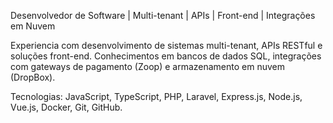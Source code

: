Desenvolvedor de Software | Multi-tenant | APIs | Front-end | Integrações em Nuvem

Experiencia com desenvolvimento de sistemas multi-tenant, APIs RESTful e soluções front-end. Conhecimentos em bancos de dados SQL, integrações com gateways de pagamento (Zoop) e armazenamento em nuvem (DropBox).

Tecnologias: JavaScript, TypeScript, PHP, Laravel, Express.js, Node.js, Vue.js, Docker, Git, GitHub.
